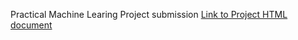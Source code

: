 Practical Machine Learing Project submission
<a href="http://aledis.github.io/har.html">Link to Project HTML document</a>

